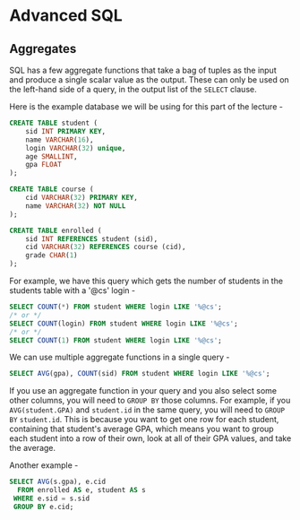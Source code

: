 # Advanced SQL
## Aggregates
SQL has a few aggregate functions that take a bag of tuples as the input and produce
a single scalar value as the output. These can only be used on the left-hand side of a 
query, in the output list of the `SELECT` clause.

Here is the example database we will be using for this part of the lecture -

~~~sql
CREATE TABLE student (
    sid INT PRIMARY KEY,
    name VARCHAR(16),
    login VARCHAR(32) unique,
    age SMALLINT,
    gpa FLOAT
);

CREATE TABLE course (
    cid VARCHAR(32) PRIMARY KEY,
    name VARCHAR(32) NOT NULL
);

CREATE TABLE enrolled (
    sid INT REFERENCES student (sid),
    cid VARCHAR(32) REFERENCES course (cid),
    grade CHAR(1)
);
~~~

For example, we have this query which gets the number of students in the students table
with a '@cs' login -

~~~sql
SELECT COUNT(*) FROM student WHERE login LIKE '%@cs';
/* or */
SELECT COUNT(login) FROM student WHERE login LIKE '%@cs';
/* or */
SELECT COUNT(1) FROM student WHERE login LIKE '%@cs';
~~~

We can use multiple aggregate functions in a single query -

~~~sql
SELECT AVG(gpa), COUNT(sid) FROM student WHERE login LIKE '%@cs';
~~~

If you use an aggregate function in your query and you also select some other columns, 
you will need to `GROUP BY` those columns. For example, if you `AVG(student.GPA)` and `student.id`
in the same query, you will need to `GROUP BY` `student.id`. This is because you want to
get one row for each student, containing that student's average GPA, which means you want 
to group each student into a row of their own, look at all of their GPA values, and take the average.

Another example -
~~~sql
SELECT AVG(s.gpa), e.cid 
  FROM enrolled AS e, student AS s
 WHERE e.sid = s.sid
 GROUP BY e.cid;
~~~